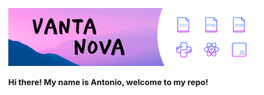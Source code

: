 <img align="center" src="https://github.com/vantanova/vantanova/blob/main/GitBanner.png?raw=true"/>


### Hi there! My name is Antonio, welcome to my repo! 

<!--
**vantanova/vantanova** is a ✨ _special_ ✨ repository because its `README.md` (this file) appears on your GitHub profile.

Here are some ideas to get you started:

- 🔭 I’m currently working on ...
- 🌱 I’m currently learning ...
- 👯 I’m looking to collaborate on ...
- 🤔 I’m looking for help with ...
- 💬 Ask me about ...
- 📫 How to reach me: ...
- 😄 Pronouns: ...
- ⚡ Fun fact: ...
-->
